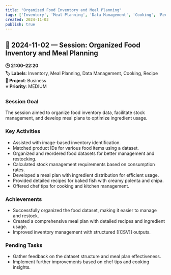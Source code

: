 ```yaml
---
title: "Organized Food Inventory and Meal Planning"
tags: ['Inventory', 'Meal Planning', 'Data Management', 'Cooking', 'Recipe']
created: 2024-11-02
publish: true
---
```


## 📅 2024-11-02 — Session: Organized Food Inventory and Meal Planning

**🕒 21:00–22:20**  
**🏷️ Labels**: Inventory, Meal Planning, Data Management, Cooking, Recipe  
**📂 Project**: Business  
**⭐ Priority**: MEDIUM  


### Session Goal
The session aimed to organize food inventory data, facilitate stock management, and develop meal plans to optimize ingredient usage.

### Key Activities
- Assisted with image-based inventory identification.
- Matched product IDs for various food items using a dataset.
- Organized and reordered food datasets for better management and restocking.
- Calculated stock management requirements based on consumption rates.
- Developed a meal plan with ingredient distribution for efficient usage.
- Provided detailed recipes for baked fish with creamy polenta and chipa.
- Offered chef tips for cooking and kitchen management.

### Achievements
- Successfully organized the food dataset, making it easier to manage and restock.
- Created a comprehensive meal plan with detailed recipes and ingredient usage.
- Improved inventory management with structured [[CSV]] outputs.

### Pending Tasks
- Gather feedback on the dataset structure and meal plan effectiveness.
- Implement further improvements based on chef tips and cooking insights.
